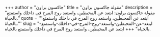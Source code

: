 +++
author = "جاكسون براون"
title = "مقولة جاكسون براون"
description = "مقولة جاكسون براون: ابتعد عن المحبطين، واستعد روح المرح في داخلك واستمتع بالحياة."
quote = '''ابتعد عن المحبطين، واستعد روح المرح في داخلك واستمتع بالحياة.'''
slug = "ابتعد-عن-المحبطين-واستعد-روح-المرح-في-داخلك-واستمتع-بالحياة"
+++
ابتعد عن المحبطين، واستعد روح المرح في داخلك واستمتع بالحياة.
